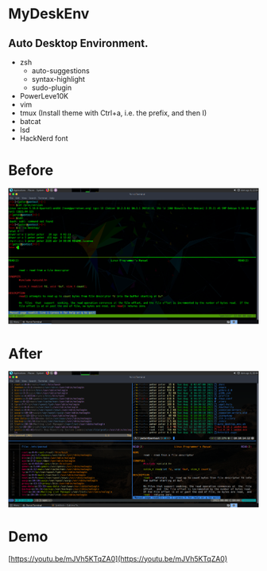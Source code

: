 # MyDeskEnv

## Auto Desktop Environment.

- zsh
	- auto-suggestions
	- syntax-highlight
	- sudo-plugin
- PowerLeve10K
- vim
- tmux (Install theme with Ctrl+a, i.e. the prefix, and then I)
- batcat
- lsd
- HackNerd font

# Before
![](before.png)

# After
![](after.png)

# Demo
[https://youtu.be/mJVh5KTqZA0](https://youtu.be/mJVh5KTqZA0)
